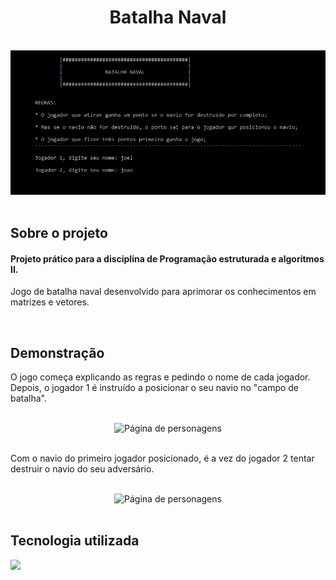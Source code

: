 <h1 align="center">
  Batalha Naval
</h1>

<br>

<div align="center">
  <img src="assets/batalhaNaval.png" alt="Início do jogo" width="686">
</div>

<br>

## **Sobre o projeto**

#### Projeto prático para a disciplina de Programação estruturada e algoritmos II.

Jogo de batalha naval desenvolvido para aprimorar os conhecimentos em matrizes e vetores.

<br>

## **Demonstração**

O jogo começa explicando as regras e pedindo o nome de cada jogador. Depois, o jogador 1 é instruído a posicionar o seu navio no "campo de batalha".

<br>

<div align="center">
  <img src="assets/batalhaNavalNavio" alt="Página de personagens" width="686">
</div>

<br>

Com o navio do primeiro jogador posicionado, é a vez do jogador 2 tentar destruir o navio do seu adversário.

<br>

<div align="center">
  <img src="assets/batalhaNavalBomba" alt="Página de personagens" width="686">
</div>

<br>

## **Tecnologia utilizada**

<div>
<a href="https://www.w3schools.com/c/">
  <img src="https://skillicons.dev/icons?i=c"/>
</a>
</div>
